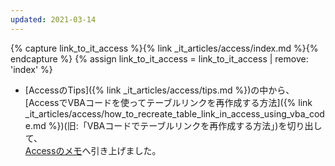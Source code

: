```yaml
---
updated: 2021-03-14
---
```

{% capture link_to_it_access %}{% link _it_articles/access/index.md %}{% endcapture %}
{% assign link_to_it_access = link_to_it_access | remove: 'index' %}

- [AccessのTips]({% link _it_articles/access/tips.md %})の中から、  
  [AccessでVBAコードを使ってテーブルリンクを再作成する方法]({% link _it_articles/access/how_to_recreate_table_link_in_access_using_vba_code.md %})(旧:「VBAコードでテーブルリンクを再作成する方法」)を切り出して、  
  [Accessのメモ]({{link_to_it_access}})へ引き上げました。